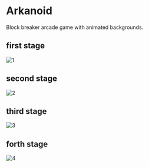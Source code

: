 # Arkanoid
 Block breaker arcade game with animated backgrounds.

## first stage
![1](https://user-images.githubusercontent.com/70321869/136667115-e413faba-f545-48ad-9ee9-70390b4a1e3b.jpg)


## second stage
![2](https://user-images.githubusercontent.com/70321869/136667139-3322d1c1-b002-4860-9c5a-6762566a0493.jpg)

## third stage
![3](https://user-images.githubusercontent.com/70321869/136667144-545adb0e-eec0-41ae-b8c0-6b18ecd78210.jpg)

## forth stage
![4](https://user-images.githubusercontent.com/70321869/136667151-499d8a73-052a-4ea4-9f3e-f9bdd686e0da.jpg)
